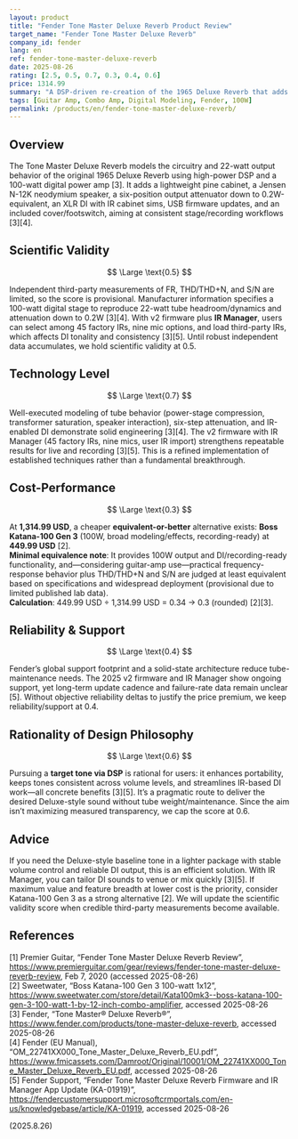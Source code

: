 ```yaml
---
layout: product
title: "Fender Tone Master Deluxe Reverb Product Review"
target_name: "Fender Tone Master Deluxe Reverb"
company_id: fender
lang: en
ref: fender-tone-master-deluxe-reverb
date: 2025-08-26
rating: [2.5, 0.5, 0.7, 0.3, 0.4, 0.6]
price: 1314.99
summary: "A DSP-driven re-creation of the 1965 Deluxe Reverb that adds modern conveniences like multi-step attenuation and IR-equipped DI. Scientific validity remains provisional due to limited independent measurements, while the v2 firmware and IR Manager improve real-world utility. Strong competitors undercut it on price."
tags: [Guitar Amp, Combo Amp, Digital Modeling, Fender, 100W]
permalink: /products/en/fender-tone-master-deluxe-reverb/
---
```


## Overview

The Tone Master Deluxe Reverb models the circuitry and 22-watt output behavior of the original 1965 Deluxe Reverb using high-power DSP and a 100-watt digital power amp [3]. It adds a lightweight pine cabinet, a Jensen N-12K neodymium speaker, a six-position output attenuator down to 0.2W-equivalent, an XLR DI with IR cabinet sims, USB firmware updates, and an included cover/footswitch, aiming at consistent stage/recording workflows [3][4].

## Scientific Validity

$$ \Large \text{0.5} $$

Independent third-party measurements of FR, THD/THD+N, and S/N are limited, so the score is provisional. Manufacturer information specifies a 100-watt digital stage to reproduce 22-watt tube headroom/dynamics and attenuation down to 0.2W [3][4]. With v2 firmware plus **IR Manager**, users can select among 45 factory IRs, nine mic options, and load third-party IRs, which affects DI tonality and consistency [3][5]. Until robust independent data accumulates, we hold scientific validity at 0.5.

## Technology Level

$$ \Large \text{0.7} $$

Well-executed modeling of tube behavior (power-stage compression, transformer saturation, speaker interaction), six-step attenuation, and IR-enabled DI demonstrate solid engineering [3][4]. The v2 firmware with IR Manager (45 factory IRs, nine mics, user IR import) strengthens repeatable results for live and recording [3][5]. This is a refined implementation of established techniques rather than a fundamental breakthrough.

## Cost-Performance

$$ \Large \text{0.3} $$

At **1,314.99 USD**, a cheaper **equivalent-or-better** alternative exists: **Boss Katana-100 Gen 3** (100W, broad modeling/effects, recording-ready) at **449.99 USD** [2].  
**Minimal equivalence note**: It provides 100W output and DI/recording-ready functionality, and—considering guitar-amp use—practical frequency-response behavior plus THD/THD+N and S/N are judged at least equivalent based on specifications and widespread deployment (provisional due to limited published lab data).  
**Calculation**: 449.99 USD ÷ 1,314.99 USD = 0.34 → 0.3 (rounded) [2][3].

## Reliability & Support

$$ \Large \text{0.4} $$

Fender’s global support footprint and a solid-state architecture reduce tube-maintenance needs. The 2025 v2 firmware and IR Manager show ongoing support, yet long-term update cadence and failure-rate data remain unclear [5]. Without objective reliability deltas to justify the price premium, we keep reliability/support at 0.4.

## Rationality of Design Philosophy

$$ \Large \text{0.6} $$

Pursuing a **target tone via DSP** is rational for users: it enhances portability, keeps tones consistent across volume levels, and streamlines IR-based DI work—all concrete benefits [3][5]. It’s a pragmatic route to deliver the desired Deluxe-style sound without tube weight/maintenance. Since the aim isn’t maximizing measured transparency, we cap the score at 0.6.

## Advice

If you need the Deluxe-style baseline tone in a lighter package with stable volume control and reliable DI output, this is an efficient solution. With IR Manager, you can tailor DI sounds to venue or mix quickly [3][5]. If maximum value and feature breadth at lower cost is the priority, consider Katana-100 Gen 3 as a strong alternative [2]. We will update the scientific validity score when credible third-party measurements become available.

## References

[1] Premier Guitar, “Fender Tone Master Deluxe Reverb Review”, https://www.premierguitar.com/gear/reviews/fender-tone-master-deluxe-reverb-review, Feb 7, 2020 (accessed 2025-08-26)  
[2] Sweetwater, “Boss Katana-100 Gen 3 100-watt 1x12”, https://www.sweetwater.com/store/detail/Kata100mk3--boss-katana-100-gen-3-100-watt-1-by-12-inch-combo-amplifier, accessed 2025-08-26  
[3] Fender, “Tone Master® Deluxe Reverb®”, https://www.fender.com/products/tone-master-deluxe-reverb, accessed 2025-08-26  
[4] Fender (EU Manual), “OM_22741XX000_Tone_Master_Deluxe_Reverb_EU.pdf”, https://www.fmicassets.com/Damroot/Original/10001/OM_22741XX000_Tone_Master_Deluxe_Reverb_EU.pdf, accessed 2025-08-26  
[5] Fender Support, “Fender Tone Master Deluxe Reverb Firmware and IR Manager App Update (KA-01919)”, https://fendercustomersupport.microsoftcrmportals.com/en-us/knowledgebase/article/KA-01919, accessed 2025-08-26

(2025.8.26)

